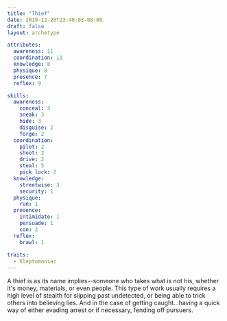 ```yaml
---
title: "Thief"
date: 2019-12-20T23:40:03-08:00
draft: false
layout: archetype

attributes:
  awareness: 11
  coordination: 11
  knowledge: 8
  physique: 8
  presence: 7
  reflex: 9

skills:
  awareness:
    conceal: 3
    sneak: 3
    hide: 3
    disguise: 2
    forge: 2
  coordination:
    pilot: 2
    shoot: 2
    drive: 2
    steal: 5
    pick lock: 2
  knowledge:
    streetwise: 3
    security: 1
  physique:
    run: 1
  presence:
    intimidate: 1
    persuade: 1
    con: 2
  reflex:
    brawl: 1
    
traits:
  - Kleptomaniac
---
```

A thief is as its name implies--someone who takes what is not his, whether it's money, materials, or even people. This type of work usually requires a high level of stealth for slipping past undetected, or being able to trick others into believing lies. And in the case of getting caught...having a quick way of either evading arrest or if necessary, fending off pursuers. 
